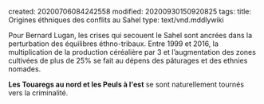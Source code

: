 created: 20200706084242558
modified: 20200930150920825
tags: 
title: Origines éthniques des conflits au Sahel
type: text/vnd.mddlywiki

Pour Bernard Lugan, les crises qui secouent le Sahel sont ancrées dans la perturbation des équilibres éthno-tribaux. Entre 1999 et 2016, la multiplication de la production céréalière par 3 et l’augmentation des zones cultivées de plus de 25% se fait au dépens des pâturages et des ethnies nomades.

**Les Touaregs au nord et les Peuls à l'est** se sont naturellement tournés vers la criminalité.